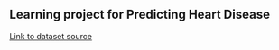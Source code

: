 ## Learning project for Predicting Heart Disease

[Link to dataset source](https://www.kaggle.com/ronitf/heart-disease-uci)
